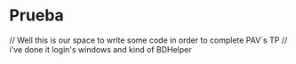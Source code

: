 # Prueba 
// Well this is our space to write some code in order to complete PAV´s TP 
// i've done it login's windows and kind of BDHelper
